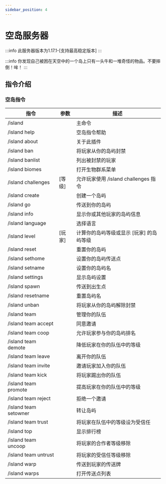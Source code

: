 ```yaml
---
sidebar_position: 4
---
```


# 空岛服务器

:::info
此服务器版本为1.17.1-\[支持最高稳定版本]
:::

:::info
你发现自己被困在天空中的一个岛上只有一头牛和一堆奇怪的物品。不要摔倒！哞！
:::

## 指令介绍

### 空岛指令

| 指令                    | 参数    | 描述                           |
| --------------------- | ----- | ---------------------------- |
| /island               |       | 主命令                          |
| /island help          |       | 空岛指令帮助                       |
| /island about         |       | 关于此插件                        |
| /island ban           |       | 将玩家从你的岛屿封禁                   |
| /island banlist       |       | 列出被封禁的玩家                     |
| /island biomes        |       | 打开生物群系菜单                     |
| /island challenges    | \[等级] | 允许玩家使用 /island challenges 指令 |
| /island create        |       | 创建一个岛屿                       |
| /island go            |       | 传送到你的岛屿                      |
| /island info          |       | 显示你或其他玩家的岛屿信息                |
| /island language      |       | 选择语言                         |
| /island level         | \[玩家] | 计算你的岛屿等级或显示 \[玩家] 的岛屿等级      |
| /island reset         |       | 重置你的岛屿                       |
| /island sethome       |       | 设置你的岛屿传送点                    |
| /island setname       |       | 设置你的岛屿名                      |
| /island settings      |       | 显示岛屿设置                       |
| /island spawn         |       | 传送到出生点                       |
| /island resetname     |       | 重置岛屿名                        |
| /island unban         |       | 将玩家从你的岛屿解除封禁                 |
| /island team          |       | 管理你的队伍                       |
| /island team accept   |       | 同意邀请                         |
| /island team coop     |       | 允许玩家参与你的岛屿排名                 |
| /island team demote   |       | 降低玩家在你的队伍中的等级                |
| /island team leave    |       | 离开你的队伍                       |
| /island team invite   |       | 邀请玩家加入你的队伍                   |
| /island team kick     |       | 将玩家踢出你的队伍                    |
| /island team promote  |       | 提高玩家在你的队伍中的等级                |
| /island team reject   |       | 拒绝一个邀请                       |
| /island team setowner |       | 转让岛屿                         |
| /island team trust    |       | 将玩家在队伍中的等级设为受信任              |
| /island top           |       | 显示排行榜                        |
| /island team uncoop   |       | 将玩家的合作者等级移除                  |
| /island team untrust  |       | 将玩家的受信任等级移除                  |
| /island warp          |       | 传送到玩家的传送牌                    |
| /island warps         |       | 打开传送点列表                      |
